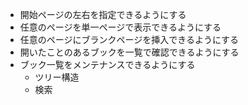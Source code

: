 - 開始ページの左右を指定できるようにする
- 任意のページを単一ページで表示できるようにする
- 任意のページにブランクページを挿入できるようにする
- 開いたことのあるブックを一覧で確認できるようにする
- ブック一覧をメンテナンスできるようにする
    - ツリー構造
    - 検索
